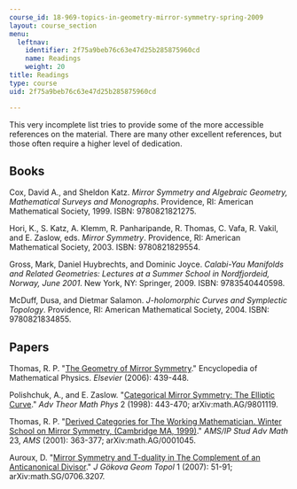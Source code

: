 ```yaml
---
course_id: 18-969-topics-in-geometry-mirror-symmetry-spring-2009
layout: course_section
menu:
  leftnav:
    identifier: 2f75a9beb76c63e47d25b285875960cd
    name: Readings
    weight: 20
title: Readings
type: course
uid: 2f75a9beb76c63e47d25b285875960cd

---
```


This very incomplete list tries to provide some of the more accessible references on the material. There are many other excellent references, but those often require a higher level of dedication.

Books
-----

Cox, David A., and Sheldon Katz. _Mirror Symmetry and Algebraic Geometry, Mathematical Surveys and Monographs_. Providence, RI: American Mathematical Society, 1999. ISBN: 9780821821275.

Hori, K., S. Katz, A. Klemm, R. Panharipande, R. Thomas, C. Vafa, R. Vakil, and E. Zaslow, eds. _Mirror Symmetry_. Providence, RI: American Mathematical Society, 2003. ISBN: 9780821829554.

Gross, Mark, Daniel Huybrechts, and Dominic Joyce. _Calabi-Yau Manifolds and Related Geometries: Lectures at a Summer School in Nordfjordeid, Norway, June 2001_. New York, NY: Springer, 2009. ISBN: 9783540440598.

McDuff, Dusa, and Dietmar Salamon. _J-holomorphic Curves and Symplectic Topology_. Providence, RI: American Mathematical Society, 2004. ISBN: 9780821834855.

Papers
------

Thomas, R. P. "[The Geometry of Mirror Symmetry](http://arxiv.org/abs/math/0512412)." Encyclopedia of Mathematical Physics. _Elsevier_ (2006): 439-448.

Polishchuk, A., and E. Zaslow. "[Categorical Mirror Symmetry: The Elliptic Curve](http://arxiv.org/abs/math/9801119)." _Adv Theor Math Phys_ 2 (1998): 443-470; arXiv:math.AG/9801119.

Thomas, R. P. "[Derived Categories for The Working Mathematician. Winter School on Mirror Symmetry, (Cambridge MA, 1999)](http://arxiv.org/abs/math/0001045)." _AMS/IP Stud Adv Math_ 23, _AMS_ (2001): 363-377; arXiv:math.AG/0001045.

Auroux, D. "[Mirror Symmetry and T-duality in The Complement of an Anticanonical Divisor](http://arxiv.org/abs/0706.3207)." _J Gökova Geom Topol_ 1 (2007): 51-91; arXiv:math.SG/0706.3207.